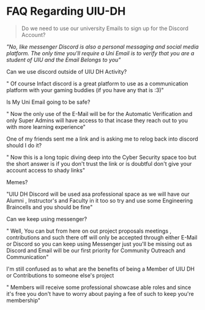 # FAQ Regarding UIU-DH

> Do we need to use our university Emails to sign up for the Discord Account?

_"No, like messenger Discord is also a personal messaging and social media platform. The only time you'll require a Uni Email is to verify that you are a student of UIU and the Email Belongs to you"_

Can we use discord outside of UIU DH Activity?

" Of course Infact discord is a great platform to use as a communication platform with your gaming buddies (if you have any that is :3)"

Is My Uni Email going to be safe?

" Now the only use of the E-Mail will be for the Automatic Verification and only Super Admins will have access to that incase they reach out to you with more learning experience"

One of my friends sent me a link and is asking me to relog back into discord should I do it?

" Now this is a long topic diving deep into the Cyber Security space too but the short answer is if you don't trust the link or is doubtful don't give your account access to shady links"

Memes?

"UIU DH Discord will be used asa professional space as we will have our Alumni , Instructor's and Faculty in it too so try and use some Engineering Braincells and you should be fine"

Can we keep using messenger?

" Well, You can but from here on out project proposals meetings , contributions and such there off will only be accepted through either E-Mail or Discord so you can keep using Messenger just you'll be missing out as Discord and Email will be our first priority for Community Outreach and Communication"

I'm still confused as to what are the benefits of being a Member of UIU DH or Contributions to someone else's project

" Members will receive some professional showcase able roles and since it's free you don't have to worry about paying a fee of such to keep you're membership"
